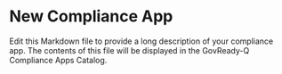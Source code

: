 New Compliance App
==================

Edit this Markdown file to provide a long description of your compliance app. The contents of this file will be displayed in the GovReady-Q Compliance Apps Catalog.
